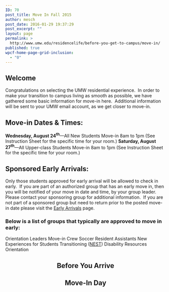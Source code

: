 ```yaml
---
ID: 70
post_title: Move In Fall 2015
author: mesch
post_date: 2016-01-29 19:37:29
post_excerpt: ""
layout: page
permalink: >
  http://www.umw.edu/residencelife/before-you-get-to-campus/move-in/
published: true
wpcf-home-page-grid-inclusion:
  - "0"
---
```

<h2>Welcome</h2>
Congratulations on selecting the UMW residential experience.  In order to make your transition to campus living as smooth as possible, we have gathered some basic information for move-in here.  Additional information will be sent to your UMW email account, as we get closer to move-in.
<h2>Move-in Dates &amp; Times:<strong>
</strong></h2>
<strong>Wednesday, August 24<sup>th</sup></strong>—All New Students Move-in 8am to 1pm (See Instruction Sheet for the specific time for your room.)
<strong>Saturday, August 27<sup>th</sup></strong>—All Upper-class Students Move-in 8am to 1pm (See Instruction Sheet for the specific time for your room.)
<h2>Sponsored Early Arrivals:</h2>
Only those students approved for early arrival will be allowed to check in early.  If you are part of an authorized group that has an early move in, then you will be notified of your move in date and time, by your group leader.  Please contact your sponsoring group for additional information.  If you are not part of a sponsored group but need to return prior to the posted move-in date please visit the <a href="http://www.umw.edu/residencelife/before-you-get-to-campus/move-in/early-arrivals/">Early Arrivals</a> page.
<h3>Below is a list of groups that typically are approved to move in early:</h3>
Orientation Leaders
Move-in Crew
Soccer
Resident Assistants
New Experiences for Students Transitioning (<a href="http://students.umw.edu/chls/n-e-s-t/" target="_blank">NEST</a>)
Disability Resources Orientation
<h2 style="text-align: center">Before You Arrive</h2>
<h2 style="text-align: center">Move-In Day</h2>